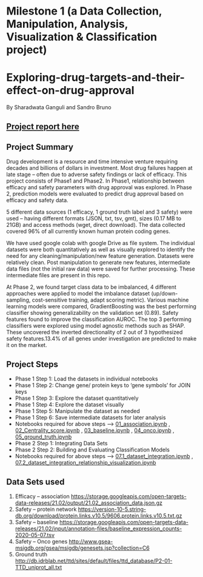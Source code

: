 # Milestone 1 (a Data Collection, Manipulation, Analysis, Visualization & Classification project)
# Exploring-drug-targets-and-their-effect-on-drug-approval
By Sharadwata Ganguli and Sandro Bruno

## <a href="https://github.com/s-ganguli/Exploring-drug-targets-and-their-effect-on-drug-approval/blob/main/17-sganguli-brunosa.pdf"> Project report here</a>


## Project Summary
Drug development is a resource and time intensive venture requiring decades and billions of dollars in investment. Most drug failures happen at late stage – often due to adverse safety findings or lack of efficacy. This project consists of Phase1 and Phase2. In Phase1, relationship between efficacy and safety parameters with drug approval was explored. In Phase 2, prediction models were evaluated to predict drug approval based on efficacy and safety data.

5 different data sources (1 efficacy, 1 ground truth label and 3 safety) were used – having different formats (JSON, txt, tsv, gmt), sizes (0.17 MB to 21GB) and access
methods (wget, direct download). The data collected covered 96% of all currently known human protein coding genes.

We have used google colab with google Drive as file system. The individual datasets were both quantitatively as well as visually explored to identify the need for any
cleaning/manipulation/new feature generation. Datasets were relatively clean. Post manipulation to generate new features, intermediate data files (not the initial raw data) were saved for further processing. These intermediate files are present in this repo.

At Phase 2, we found target class data to be imbalanced, 4 different approaches were applied to model the imbalance dataset (up/down-sampling, cost-sensitive training, adapt scoring metric). Various machine learning models were compared, GradientBoosting was the best performing classifier showing generalizability on the validation set (0.89). Safety features found to improve the classification AUROC. The top 3 performing classifiers were explored using model agnostic methods such as SHAP. These
uncovered the inverted directionality of 2 out of 3 hypothesized safety features.13.4% of all genes under investigation are predicted to make it on the market.


## Project Steps
* Phase 1 Step 1: Load the datasets in individual notebooks
* Phase 1 Step 2: Change gene/ protein keys to ‘gene symbols’ for JOIN keys
* Phase 1 Step 3: Explore the dataset quantitatively
* Phase 1 Step 4: Explore the dataset visually
* Phase 1 Step 5: Manipulate the dataset as needed 
* Phase 1 Step 6: Save intermediate datasets for later analysis
* Notebooks required for above steps --> <a href="https://github.com/s-ganguli/Exploring-drug-targets-and-their-effect-on-drug-approval/blob/main/01_association.ipynb">01_association.ipynb</a> , <a href="https://github.com/s-ganguli/Exploring-drug-targets-and-their-effect-on-drug-approval/blob/main/02_Centrality_score.ipynb">02_Centrality_score.ipynb</a> , <a href="https://github.com/s-ganguli/Exploring-drug-targets-and-their-effect-on-drug-approval/blob/main/03_baseline.ipynb">03_baseline.ipynb</a> , <a href="https://github.com/s-ganguli/Exploring-drug-targets-and-their-effect-on-drug-approval/blob/main/04_onco.ipynb">04_onco.ipynb</a> , <a href="https://github.com/s-ganguli/Exploring-drug-targets-and-their-effect-on-drug-approval/blob/main/05_ground_truth.ipynb">05_ground_truth.ipynb</a>
* Phase 2 Step 1: Integrating Data Sets 
* Phase 2 Step 2: Building and Evaluating Classification Models 
* Notebooks required for above steps --> <a href="https://github.com/s-ganguli/Exploring-drug-targets-and-their-effect-on-drug-approval/blob/main/07.1_dataset_integration.ipynb">07.1_dataset_integration.ipynb</a>  , <a href="https://github.com/s-ganguli/Exploring-drug-targets-and-their-effect-on-drug-approval/blob/main/07.2_dataset_integration_relationship_visualization.ipynb">07.2_dataset_integration_relationship_visualization.ipynb</a>


## Data Sets used
1. Efficacy –  association	https://storage.googleapis.com/open-targets-data-releases/21.02/output/21.02_association_data.json.gz
2. Safety – protein  network	https://version-10-5.string-db.org/download/protein.links.v10.5/9606.protein.links.v10.5.txt.gz
3. Safety – baseline	https://storage.googleapis.com/open-targets-data-releases/21.02/input/annotation-files/baseline_expression_counts-2020-05-07.tsv
4. Safety –  Onco genes	http://www.gsea-msigdb.org/gsea/msigdb/genesets.jsp?collection=C6
5. Ground truth	http://db.idrblab.net/ttd/sites/default/files/ttd_database/P2-01-TTD_uniprot_all.txt

